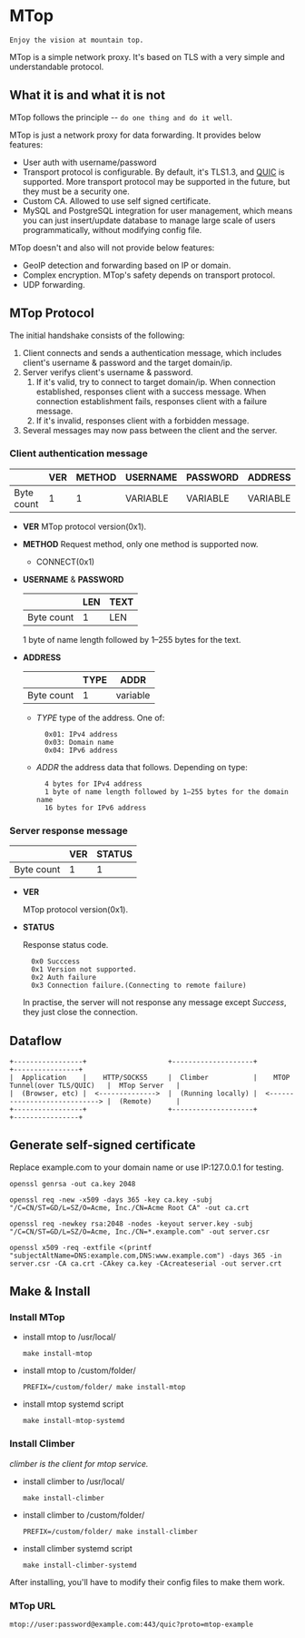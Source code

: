 # MTop

`Enjoy the vision at mountain top.`

MTop is a simple network proxy. It's based on TLS with a very simple and understandable protocol.

## What it is and what it is not

MTop follows the principle -- `do one thing and do it well`.

MTop is just a network proxy for data forwarding. It provides below features:

* User auth with username/password
* Transport protocol is configurable. By default, it's TLS1.3, and [QUIC](https://en.wikipedia.org/wiki/QUIC) is supported. More transport protocol may be supported in the future, but they must be a security one.
* Custom CA. Allowed to use self signed certificate.
* MySQL and PostgreSQL integration for user management, which means you can just insert/update database to manage large scale of users programmatically, without modifying config file.

MTop doesn't and also will not provide below features:

* GeoIP detection and forwarding based on IP or domain.
* Complex encryption. MTop's safety depends on transport protocol.
* UDP forwarding.

## MTop Protocol

The initial handshake consists of the following:

1. Client connects and sends a authentication message, which includes client's username & password and the target domain/ip.
2. Server verifys client's username & password.
   1. If it's valid, try to connect to target domain/ip. When connection established, responses client with a success message. When connection establishment fails, responses client with a failure message.
   2. If it's invalid, responses client with a forbidden message.
3. Several messages may now pass between the client and the server.

### Client authentication message

|            | VER | METHOD | USERNAME | PASSWORD | ADDRESS  |
| ---------- | --- | ------ | -------- | -------- | -------- |
| Byte count | 1   | 1      | VARIABLE | VARIABLE | VARIABLE |

* **VER**
  MTop protocol version(0x1).

* **METHOD**
  Request method, only one method is supported now.
  * CONNECT(0x1)
  
* **USERNAME** & **PASSWORD**
  
    |            | LEN | TEXT |
    | ---------- | --- | ---- |
    | Byte count | 1   | LEN  |

    1 byte of name length followed by 1–255 bytes for the text.

* **ADDRESS**

    |            | TYPE | ADDR     |
    | ---------- | ---- | -------- |
    | Byte count | 1    | variable |

    * *TYPE*
        type of the address. One of:

            0x01: IPv4 address
            0x03: Domain name
            0x04: IPv6 address

    * *ADDR*
        the address data that follows. Depending on type:

            4 bytes for IPv4 address
            1 byte of name length followed by 1–255 bytes for the domain name
            16 bytes for IPv6 address

### Server response message

|            | VER | STATUS |
| ---------- | --- | ------ |
| Byte count | 1   | 1      |

* **VER**
  
  MTop protocol version(0x1).

* **STATUS**
  
  Response status code.

        0x0 Succcess
        0x1 Version not supported.
        0x2 Auth failure
        0x3 Connection failure.(Connecting to remote failure)
   
  
  In practise, the server will not response any message except *Success*, they just close the connection.


## Dataflow

```
+-----------------+                    +--------------------+                                 +----------------+
|  Application    |    HTTP/SOCKS5     |  Climber           |    MTOP Tunnel(over TLS/QUIC)   |  MTop Server   |
|  (Browser, etc) |  <-------------->  |  (Running locally) |  <----------------------------> |  (Remote)      |
+-----------------+                    +--------------------+                                 +----------------+
```

## Generate self-signed certificate

Replace example.com to your domain name or use IP:127.0.0.1 for testing.
    
```shell
openssl genrsa -out ca.key 2048
```

```shell
openssl req -new -x509 -days 365 -key ca.key -subj "/C=CN/ST=GD/L=SZ/O=Acme, Inc./CN=Acme Root CA" -out ca.crt
```

```shell
openssl req -newkey rsa:2048 -nodes -keyout server.key -subj "/C=CN/ST=GD/L=SZ/O=Acme, Inc./CN=*.example.com" -out server.csr
```

```shell
openssl x509 -req -extfile <(printf "subjectAltName=DNS:example.com,DNS:www.example.com") -days 365 -in server.csr -CA ca.crt -CAkey ca.key -CAcreateserial -out server.crt
```

## Make & Install

### Install MTop
    
* install mtop to /usr/local/
  
  ```shell
  make install-mtop
  ```
   
* install mtop to /custom/folder/

  ```shell
  PREFIX=/custom/folder/ make install-mtop
  ```

* install mtop systemd script

  ```shell
  make install-mtop-systemd
  ```

### Install Climber

*climber is the client for mtop service.*

* install climber to /usr/local/
  
  ```shell
  make install-climber
  ```
   
* install climber to /custom/folder/

  ```shell
  PREFIX=/custom/folder/ make install-climber
  ```

* install climber systemd script

  ```shell
  make install-climber-systemd
  ```

After installing, you'll have to modify their config files to make them work.


### MTop URL

```text
mtop://user:password@example.com:443/quic?proto=mtop-example
```
